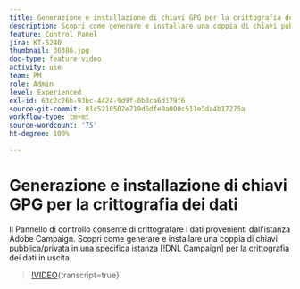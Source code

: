 ```yaml
---
title: Generazione e installazione di chiavi GPG per la crittografia dei dati
description: Scopri come generare e installare una coppia di chiavi pubblica/privata in una specifica istanza Campaign per la crittografia dei dati in uscita.
feature: Control Panel
jira: KT-5240
thumbnail: 36386.jpg
doc-type: feature video
activity: use
team: PM
role: Admin
level: Experienced
exl-id: 63c2c26b-93bc-4424-9d9f-0b3ca6d179f6
source-git-commit: 81c5210502e719d6dfe0a000c511e3da4b17275a
workflow-type: tm+mt
source-wordcount: '75'
ht-degree: 100%

---
```


# Generazione e installazione di chiavi GPG per la crittografia dei dati

Il Pannello di controllo consente di crittografare i dati provenienti dall’istanza Adobe Campaign. Scopri come generare e installare una coppia di chiavi pubblica/privata in una specifica istanza [!DNL Campaign] per la crittografia dei dati in uscita.

>[!VIDEO](https://video.tv.adobe.com/v/36386?learn=on){transcript=true}

